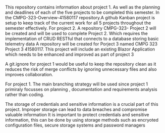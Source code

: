 This repository contains information about project 1. As well as the planning and deadlines of each of the five projects to be completed this semester. 
In the CMPG-323-Overview-41580117 repository.A github Kanban project is setup to keep track of the current work for all 5 projects throughout the semester effectively.
For project 2. A repository CMPG-323- Project 2 will be created and will be used to complete Project 2.  Which requires the implementation of CRUD RESTful that connects to a database storing basic telemetry data
A repository will be created for Porject 3 named CMPG 323 Project 3 41580117. This project will include an existing Blazor Application which needs to be enhanced and improved as part of project 3

A git.ignore for project 1 would be useful to keep the repository clean as it reduces the risk of merge conflicts by ignoring unnecessary files and also improves collaboration.

For project 1. The main branching strategy will be used since project 1 primiraly focusses on planning , documentation and requirements analysis rather than coding.

The storage of credentials and sensitive information is a crucial part of this project. Improper storage can lead to data breaches and compromise valuable information
It is important to protect credentials and sensitive information, this can be done by using storage methods such as encryoted configuration files, secure storage systems and password managers
